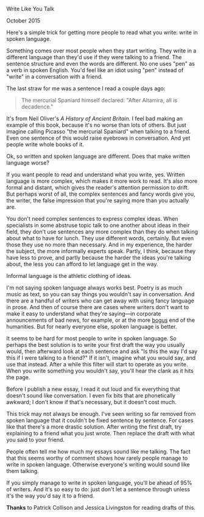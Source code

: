 Write Like You Talk

October 2015  
  
Here's a simple trick for getting more people to read what you
write: write in spoken language.  
  
Something comes over most people when they start writing. They write
in a different language than they'd use if they were talking to a
friend. The sentence structure and even the words are different.
No one uses "pen" as a verb in spoken English. You'd feel like an
idiot using "pen" instead of "write" in a conversation with a friend.  
  
The last straw for me was a sentence I read a couple days ago:

> 
>  The mercurial Spaniard himself declared: "After Altamira, all is
>  decadence."
> 


It's from Neil Oliver's *A History of Ancient Britain*. I feel bad
making an example of this book, because it's no worse than lots of
others. But just imagine calling Picasso "the mercurial Spaniard" when
talking to a friend. Even one
sentence of this would raise eyebrows in conversation. And yet
people write whole books of it.  
  
Ok, so written and spoken language are different. Does that make
written language worse?  
  
If you want people to read and understand what you write, yes.
Written language is more complex, which makes it more work to read.
It's also more formal and distant, which gives the reader's attention
permission to drift. But perhaps worst of all, the complex sentences
and fancy words give you, the writer, the false impression that
you're saying more than you actually are.  
  
You don't need complex sentences to express complex ideas. When
specialists in some abstruse topic talk to one another about ideas
in their field, they don't use sentences any more complex than they
do when talking about what to have for lunch. They use different
words, certainly. But even those they use no more than necessary.
And in my experience, the harder the subject, the more informally
experts speak. Partly, I think, because they have less to prove,
and partly because the harder the ideas you're talking about, the
less you can afford to let language get in the way.  
  
Informal language is the athletic clothing of ideas.  
  
I'm not saying spoken language always works best. Poetry is as much
music as text, so you can say things you wouldn't say in conversation.
And there are a handful of writers who can get away with using fancy
language in prose. And then of course there are cases where writers
don't want to make it easy to understand what they're saying—in
corporate announcements of bad news, for example, or at the more
[bogus](https://scholar.google.com/scholar?hl=en&as_sdt=1,5&q=transgression+narrative+postmodern+gender) end of the humanities. But for nearly everyone else, spoken
language is better.  
  
It seems to be hard for most people to write in spoken language.
So perhaps the best solution is to write your first draft the way
you usually would, then afterward look at each sentence and ask "Is
this the way I'd say this if I were talking to a friend?" If it
isn't, imagine what you would say, and use that instead. After a
while this filter will start to operate as you write. When you write
something you wouldn't say, you'll hear the clank as it hits the
page.  
  
Before I publish a new essay, I read it out loud and fix everything
that doesn't sound like conversation. I even fix bits that are
phonetically awkward; I don't know if that's necessary, but it
doesn't cost much.  
  
This trick may not always be enough. I've seen writing so far
removed from spoken language that it couldn't be fixed sentence by
sentence. For cases like that there's a more drastic solution.
After writing the first draft, try explaining to a friend what you
just wrote. Then replace the draft with what you said to your friend.  
  
People often tell me how much my essays sound like me talking.
The fact that this seems worthy of comment shows how rarely people
manage to write in spoken language. Otherwise everyone's writing
would sound like them talking.  
  
If you simply manage to write in spoken language, you'll be ahead
of 95% of writers. And it's so easy to do: just don't let a sentence
through unless it's the way you'd say it to a friend.  
  
  
  
  
  
  
  
**Thanks** to Patrick Collison and Jessica Livingston for reading drafts of this.  
  
